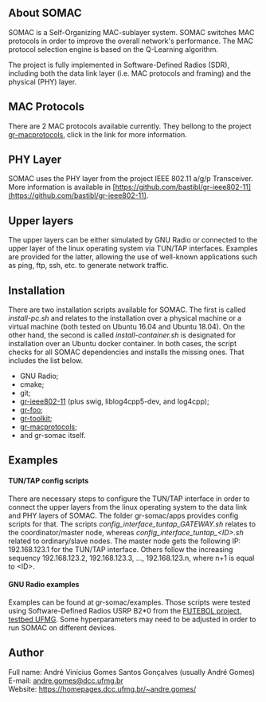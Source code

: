 ## About SOMAC
SOMAC is a Self-Organizing MAC-sublayer system. SOMAC switches MAC protocols in order to improve the overall network's performance. The MAC protocol selection engine is based on the Q-Learning algorithm.

The project is fully implemented in Software-Defined Radios (SDR), including both the data link layer (i.e. MAC protocols and framing) and the physical (PHY) layer.

## MAC Protocols
There are 2 MAC protocols available currently. They bellong to the project [gr-macprotocols](https://github.com/andreviniciusgsg/gr-macprotocols), click in the link for more information.

## PHY Layer
SOMAC uses the PHY layer from the project IEEE 802.11 a/g/p Transceiver. More information is available in [https://github.com/bastibl/gr-ieee802-11](https://github.com/bastibl/gr-ieee802-11).

## Upper layers
The upper layers can be either simulated by GNU Radio or connected to the upper layer of the linux operating system via TUN/TAP interfaces. Examples are provided for the latter, allowing the use of well-known applications such as ping, ftp, ssh, etc. to generate network traffic.

## Installation
There are two installation scripts available for SOMAC. The first is called *install-pc.sh* and relates to the installation over a physical machine or a virtual machine (both tested on Ubuntu 16.04 and Ubuntu 18.04). On the other hand, the second is called *install-container.sh* is designated for installation over an Ubuntu docker container. In both cases, the script checks for all SOMAC dependencies and installs the missing ones. That includes the list below.

* GNU Radio;
* cmake;
* git;
* [gr-ieee802-11](https://github.com/avgsg/gr-ieee802-11) (plus swig, liblog4cpp5-dev, and log4cpp);
* [gr-foo](https://github.com/bastibl/gr-foo);
* [gr-toolkit](https://github.com/avgsg/gr-toolkit);
* [gr-macprotocols](https://github.com/avgsg/gr-macprotocols);
* and gr-somac itself.

## Examples

#### TUN/TAP config scripts
There are necessary steps to configure the TUN/TAP interface in order to connect the upper layers from the linux operating system to the data link and PHY layers of SOMAC. The folder gr-somac/apps provides config scripts for that. The scripts *config_interface_tuntap_GATEWAY.sh* relates to the coordinator/master node, whereas *config_interface_tuntap_\<ID\>.sh* related to ordinary/slave nodes. The master node gets the following IP: 192.168.123.1 for the TUN/TAP interface. Others follow the increasing sequency 192.168.123.2, 192.168.123.3, ..., 192.168.123.n, where n+1 is equal to \<ID\>.

#### GNU Radio examples
Examples can be found at gr-somac/examples. Those scripts were tested using Software-Defined Radios USRP B2\*0 from the [FUTEBOL project, testbed UFMG](http://futebol.dcc.ufmg.br/). Some hyperparameters may need to be adjusted in order to run SOMAC on different devices.

## Author
Full name: André Vinícius Gomes Santos Gonçalves (usually André Gomes) <br />
E-mail: andre.gomes@dcc.ufmg.br <br />
Website: https://homepages.dcc.ufmg.br/~andre.gomes/